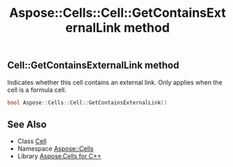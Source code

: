 ﻿---
title: Aspose::Cells::Cell::GetContainsExternalLink method
linktitle: GetContainsExternalLink
second_title: Aspose.Cells for C++ API Reference
description: 'Aspose::Cells::Cell::GetContainsExternalLink method. Indicates whether this cell contains an external link. Only applies when the cell is a formula cell in C++.'
type: docs
weight: 4000
url: /cpp/aspose.cells/cell/getcontainsexternallink/
---
## Cell::GetContainsExternalLink method


Indicates whether this cell contains an external link. Only applies when the cell is a formula cell.

```cpp
bool Aspose::Cells::Cell::GetContainsExternalLink()
```

## See Also

* Class [Cell](../)
* Namespace [Aspose::Cells](../../)
* Library [Aspose.Cells for C++](../../../)
